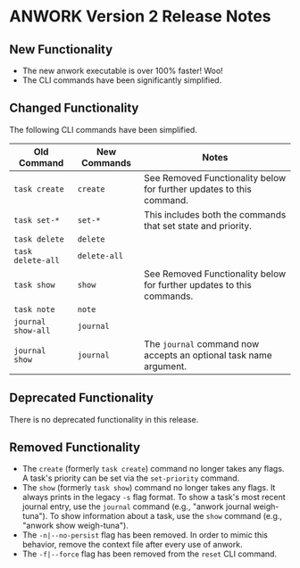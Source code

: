 # ANWORK Version 2 Release Notes

## New Functionality

- The new anwork executable is over 100% faster! Woo!
- The CLI commands have been significantly simplified.

## Changed Functionality

The following CLI commands have been simplified.

| Old Command | New Commands | Notes |
| --- | --- | --- |
| `task create` | `create` | See Removed Functionality below for further updates to this command. |
| `task set-*` | `set-*` | This includes both the commands that set state and priority. |
| `task delete` | `delete` | |
| `task delete-all` | `delete-all` | |
| `task show` | `show` | See Removed Functionality below for further updates to this commands. |
| `task note` | `note` | |
| `journal show-all` | `journal` | |
| `journal show` | `journal` | The `journal` command now accepts an optional task name argument. |

## Deprecated Functionality

There is no deprecated functionality in this release.

## Removed Functionality

- The `create` (formerly `task create`) command no longer takes any flags. A task's priority can be
  set via the `set-priority` command.
- The `show` (formerly `task show`) command no longer takes any flags. It always prints in the legacy
  `-s` flag format. To show a task's most recent journal entry, use the  `journal` command (e.g., "anwork journal weigh-tuna").
  To show information about a task, use the `show` command (e.g., "anwork show weigh-tuna").
- The `-n|--no-persist` flag has been removed. In order to mimic this behavior, remove the context
  file after every use of anwork.
- The `-f|--force` flag has been removed from the `reset` CLI command.